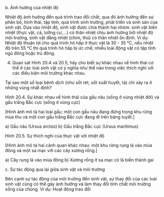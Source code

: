 b. Ảnh hưởng của nhiệt độ

Nhiệt độ ảnh hưởng đến quá trình trao đổi chất, qua đó ảnh hưởng đến sự phân bố, hình thái, tập tính, quá trình sinh trưởng, phát triển và sinh sản của sinh vật. Dựa vào nhiệt độ, sinh vật được chia thành hai nhóm: sinh vật biến nhiệt (thực vật, cá, lưỡng cư,...) có thân nhiệt chịu ảnh hưởng bởi nhiệt độ môi trường, sinh vật đẳng nhiệt (chim, thú) có thân nhiệt ổn định. Ví dụ: Nhiệt độ thuận lợi cho quá trình hô hấp ở thực vật là 30 - 35 °C, nếu nhiệt độ trên 55 °C thì quá trình hô hấp bị ức chế; nhiều loài động vật có tập tính ngủ đông hoặc trú đông.

4. Quan sát Hình 20.4 và 20.5, hãy cho biết sự khác nhau về hình thái cơ thể ở các loài sinh vật có ý nghĩa như thế nào trong việc thích nghi với các điều kiện môi trường khác nhau.

Tại sao một số loại bệnh dịch (như sốt rét, sốt xuất huyết, tả) chỉ xảy ra ở những vùng nhất định?

Hình 20.4. Sự khác nhau về hình thái của gấu nâu (sống ở vùng nhiệt đới) và gấu trắng Bắc cực (sống ở vùng cực)

[Hình ảnh mô tả hai loài gấu: một con gấu nâu đang đứng trong khu rừng mùa thu và một con gấu trắng Bắc cực đang đi trên băng tuyết.]

a) Gấu nâu (Ursus arctos)
b) Gấu trắng Bắc cực (Ursus maritimus)

Hình 20.5. Sự thích nghi của thực vật với nhiệt độ

[Hình ảnh mô tả hai cảnh quan khác nhau: một khu rừng rụng lá vào mùa đông và một sa mạc với các cây xương rồng.]

a) Cây rụng lá vào mùa đông
b) Xương rồng ở sa mạc có lá biến thành gai

c. Sự tác động qua lại giữa sinh vật và môi trường

Bên cạnh sự tác động của môi trường đến sinh vật, sự thay đổi của các loài sinh vật cũng có thể gây ảnh hưởng và làm thay đổi tính chất môi trường sống của chúng. Ví dụ: Hoạt động trao đổi